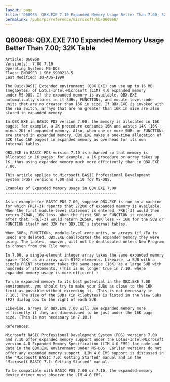 ```yaml
---
layout: page
title: "Q60968: QBX.EXE 7.10 Expanded Memory Usage Better Than 7.00; 32K Table"
permalink: /pubs/pc/reference/microsoft/kb/Q60968/
---
```


## Q60968: QBX.EXE 7.10 Expanded Memory Usage Better Than 7.00; 32K Table

	Article: Q60968
	Version(s): 7.00 7.10
	Operating System: MS-DOS
	Flags: ENDUSER | SR# S900228-5
	Last Modified: 10-AUG-1990
	
	The QuickBASIC Extended environment (QBX.EXE) can use up to 16 MB
	(megabytes) of Lotus-Intel-Microsoft (LIM) 4.0 expanded memory
	under MS-DOS. If the expanded memory is available, QBX.EXE
	automatically stores in it SUBs, FUNCTIONs, and module-level code
	units that are no greater than 16K in size. If QBX.EXE is invoked with
	the /Ea switch, arrays that are no greater than 16K in size are also
	stored in expanded memory.
	
	In QBX.EXE in BASIC PDS version 7.00, the memory is allocated in 16K
	pages; for example, a 2K procedure consumes 16K and wastes 14K (16K
	minus 2K) of expanded memory. Also, when one or more SUBs or FUNCTIONs
	are stored in expanded memory, QBX.EXE makes a one-time allocation of
	32K (two 16K pages) in expanded memory as overhead for its own
	internal tables.
	
	QBX.EXE in BASIC PDS version 7.10 is enhanced so that memory is
	allocated in 1K pages; for example, a 1K procedure or array takes up
	1K, thus using expanded memory much more efficiently than in QBX.EXE
	7.00.
	
	This article applies to Microsoft BASIC Professional Development
	System (PDS) versions 7.00 and 7.10 for MS-DOS.
	
	Examples of Expanded Memory Usage in QBX.EXE 7.00
	-------------------------------------------------
	
	As an example for BASIC PDS 7.00, suppose QBX.EXE is run on a machine
	for which FRE(-3) reports that 2720K of expanded memory is available.
	When the first module-level statement is entered, FRE(-3) would then
	return 2704K, 16K less. When the first SUB or FUNCTION is created
	after that, FRE(-3) would return 2656K, 48K less -- 16K for the SUB or
	FUNCTION itself and 32K for QBX.EXE's internal tables.
	
	When SUBs, FUNCTIONs, module-level code units, or arrays (if /Ea is
	used) are deleted, QBX.EXE deallocates the expanded memory they were
	using. The tables, however, will not be deallocated unless New Program
	is chosen from the File menu.
	
	In 7.00, a single-element integer array takes the same expanded memory
	space (16K) as an array with 8192 elements. Likewise, a SUB with a
	single PRINT statement takes the same space (16K) as a large SUB with
	hundreds of statements. (This is no longer true in 7.10, where
	expanded memory usage is more efficient.)
	
	To use expanded memory to its best potential in the QBX.EXE 7.00
	environment, you should try to make your SUBs as close to the 16K
	limit as possible without exceeding it. (This is not necessary in
	7.10.) The size of the SUBs (in kilobytes) is listed in the View Subs
	(F2) dialog box to the right of each SUB.
	
	Likewise, arrays in QBX.EXE 7.00 will use expanded memory more
	efficiently if they are dimensioned to be just under the 16K page
	size. (This is not necessary in 7.10.)
	
	References:
	
	Microsoft BASIC Professional Development System (PDS) versions 7.00
	and 7.10 offer expanded memory support under the Lotus-Intel-Microsoft
	version 4.0 Expanded Memory Specification (LIM 4.0 EMS) for code and
	data in the QBX.EXE environment under MS-DOS. Earlier versions do not
	offer any expanded memory support. LIM 4.0 EMS support is discussed in
	the "Microsoft BASIC 7.0: Getting Started" manual and in the
	"Microsoft BASIC 7.1: Getting Started" manual.
	
	To be compatible with BASIC PDS 7.00 or 7.10, the expanded-memory
	device driver must observe the LIM 4.0 EMS.
